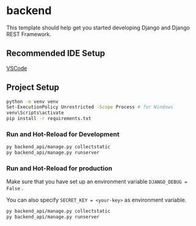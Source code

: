 # backend

This template should help get you started developing Django and Django REST Framework.

## Recommended IDE Setup

[VSCode](https://code.visualstudio.com/)

## Project Setup

```sh
python -m venv venv
Set-ExecutionPolicy Unrestricted -Scope Process # for Windows
venv\Scripts\activate
pip install -r requirements.txt
```

### Run and Hot-Reload for Development

```sh
py backend_api/manage.py collectstatic
py backend_api/manage.py runserver
```

### Run and Hot-Reload for production
Make sure that you have set up an environment variable `DJANGO_DEBUG = False` .

You can also specify `SECRET_KEY = <your-key>` as environment variable. 

```sh
py backend_api/manage.py collectstatic
py backend_api/manage.py runserver
```